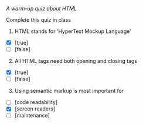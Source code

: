 *A warm-up quiz about HTML*

Complete this quiz in class

1. HTML stands for 'HyperText Mockup Language'

- [x] [true]
- [ ] [false]

2. All HTML tags need both opening and closing tags

- [x] [true]
- [ ] [false]

3. Using semantic markup is most important for 

- [ ] [code readability]
- [x] [screen readers]
- [ ] [maintenance]
